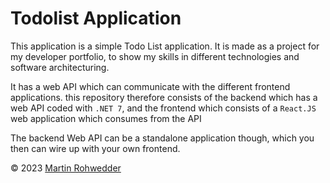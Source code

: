 # Todolist Application
This application is a simple Todo List application. It is made as a project for my developer portfolio, to show my skills in different technologies and software architecturing.

It has a web API which can communicate with the different frontend applications. this repository therefore consists of the backend which has a web API coded with `.NET 7`, and the frontend which consists of a `React.JS` web application which consumes from the API

The backend Web API can be a standalone application though, which you then can wire up with your own frontend.

&copy; 2023 [Martin Rohwedder](https://github.com/martin-rohwedder)